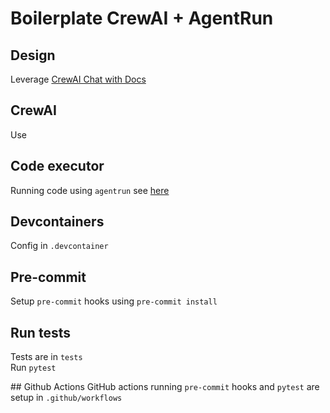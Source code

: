 #  Boilerplate CrewAI + AgentRun

##  Design
Leverage [CrewAI Chat with Docs](https://chat.openai.com/g/g-qqTuUWsBY-crewai-assistant)

##  CrewAI
Use

##  Code executor
Running code using `agentrun` see [here](https://pypi.org/project/agentrun/)

##  Devcontainers
Config in `.devcontainer`

##  Pre-commit
Setup `pre-commit` hooks using `pre-commit install`  

## Run tests
Tests are in `tests`  
Run `pytest`

## Github Actions
GitHub actions running `pre-commit` hooks and `pytest` are setup in `.github/workflows`